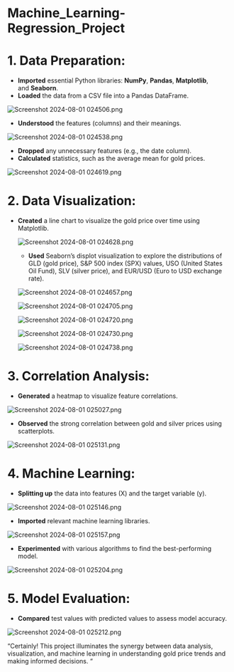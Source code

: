 # Machine_Learning-Regression_Project

# **1. Data Preparation**:

- **Imported** essential Python libraries: **NumPy**, **Pandas**, **Matplotlib**, and **Seaborn**.
- **Loaded** the data from a CSV file into a Pandas DataFrame.

![Screenshot 2024-08-01 024506.png](https://prod-files-secure.s3.us-west-2.amazonaws.com/d5c1ef36-0975-46c1-ad51-974843803b44/b1744fa8-3877-4603-91dc-b91f7102edce/Screenshot_2024-08-01_024506.png)

- **Understood** the features (columns) and their meanings.

![Screenshot 2024-08-01 024538.png](https://prod-files-secure.s3.us-west-2.amazonaws.com/d5c1ef36-0975-46c1-ad51-974843803b44/ad89c9b7-efa5-4712-830c-08e52905354f/Screenshot_2024-08-01_024538.png)

- **Dropped** any unnecessary features (e.g., the date column).
- **Calculated** statistics, such as the average mean for gold prices.

![Screenshot 2024-08-01 024619.png](https://prod-files-secure.s3.us-west-2.amazonaws.com/d5c1ef36-0975-46c1-ad51-974843803b44/071f8d24-9f23-4c29-b62d-b351d6080eb2/Screenshot_2024-08-01_024619.png)

# 2. Data Visualization:

- **Created** a line chart to visualize the gold price over time using Matplotlib.
    
    
    ![Screenshot 2024-08-01 024628.png](https://prod-files-secure.s3.us-west-2.amazonaws.com/d5c1ef36-0975-46c1-ad51-974843803b44/dedecf27-3842-4b69-8ab3-3308b78ab3ea/Screenshot_2024-08-01_024628.png)
    
    - **Used** Seaborn’s displot visualization to explore the distributions of GLD (gold price), S&P 500 index (SPX) values, USO (United States Oil Fund), SLV (silver price), and EUR/USD (Euro to USD exchange rate).
    
    ![Screenshot 2024-08-01 024657.png](https://prod-files-secure.s3.us-west-2.amazonaws.com/d5c1ef36-0975-46c1-ad51-974843803b44/b757ca47-4b06-4697-b075-2d114947119d/Screenshot_2024-08-01_024657.png)
    
    ![Screenshot 2024-08-01 024705.png](https://prod-files-secure.s3.us-west-2.amazonaws.com/d5c1ef36-0975-46c1-ad51-974843803b44/08813f0b-e506-442d-9271-46834dc03808/Screenshot_2024-08-01_024705.png)
    
    ![Screenshot 2024-08-01 024720.png](https://prod-files-secure.s3.us-west-2.amazonaws.com/d5c1ef36-0975-46c1-ad51-974843803b44/001191a0-476e-4cfc-bafe-78d49b25380f/Screenshot_2024-08-01_024720.png)
    
    ![Screenshot 2024-08-01 024730.png](https://prod-files-secure.s3.us-west-2.amazonaws.com/d5c1ef36-0975-46c1-ad51-974843803b44/77a5df14-9e73-4ae5-bdaf-abef67d874fc/Screenshot_2024-08-01_024730.png)
    
    ![Screenshot 2024-08-01 024738.png](https://prod-files-secure.s3.us-west-2.amazonaws.com/d5c1ef36-0975-46c1-ad51-974843803b44/836bb727-7440-41e3-a0e9-f69946389054/Screenshot_2024-08-01_024738.png)
    

# **3. Correlation Analysis**:

- **Generated** a heatmap to visualize feature correlations.

![Screenshot 2024-08-01 025027.png](https://prod-files-secure.s3.us-west-2.amazonaws.com/d5c1ef36-0975-46c1-ad51-974843803b44/95291a13-c7bb-4061-b338-01bde925f208/Screenshot_2024-08-01_025027.png)

- **Observed** the strong correlation between gold and silver prices using scatterplots.

![Screenshot 2024-08-01 025131.png](https://prod-files-secure.s3.us-west-2.amazonaws.com/d5c1ef36-0975-46c1-ad51-974843803b44/73090a35-10a3-4abd-95e6-d3785ac23ce7/Screenshot_2024-08-01_025131.png)

# **4. Machine Learning**:

- **Splitting up** the data into features (X) and the target variable (y).

![Screenshot 2024-08-01 025146.png](https://prod-files-secure.s3.us-west-2.amazonaws.com/d5c1ef36-0975-46c1-ad51-974843803b44/276106c1-8d74-4b5c-8715-b3608d646817/Screenshot_2024-08-01_025146.png)

- **Imported** relevant machine learning libraries.

![Screenshot 2024-08-01 025157.png](https://prod-files-secure.s3.us-west-2.amazonaws.com/d5c1ef36-0975-46c1-ad51-974843803b44/36f48c84-d7c8-4522-bbd4-bc497485deab/Screenshot_2024-08-01_025157.png)

- **Experimented** with various algorithms to find the best-performing model.

![Screenshot 2024-08-01 025204.png](https://prod-files-secure.s3.us-west-2.amazonaws.com/d5c1ef36-0975-46c1-ad51-974843803b44/3fff8525-3b5f-4d15-85eb-d0922b03b955/Screenshot_2024-08-01_025204.png)

# **5. Model Evaluation**:

- **Compared** test values with predicted values to assess model accuracy.

![Screenshot 2024-08-01 025212.png](https://prod-files-secure.s3.us-west-2.amazonaws.com/d5c1ef36-0975-46c1-ad51-974843803b44/8a7cd6fa-cfaf-4879-ac6a-e0aeb5a934cb/Screenshot_2024-08-01_025212.png)

“Certainly! This project illuminates the synergy between data analysis, visualization, and machine learning in understanding gold price trends and making informed decisions. “

